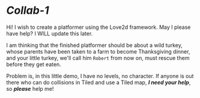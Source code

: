 # ___Collab-1___
Hi! I wish to create a platformer using the Love2d framework. May I please have help? I WILL update this later.



I am thinking that the finished platformer should be about a wild turkey, whose parents have been taken to a farm to become Thanksgiving dinner, and your little turkey, we'll call him `Robert` from now on, must rescue them before they get eaten.

Problem is, in this little demo, I have no levels, no character. If anyone is out there who can do collisions in Tiled and use a Tiled map, ***I need your help***, so ___please___ help me!
